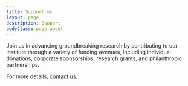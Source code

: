 ```yaml
---
title: Support us
layout: page
description: Support
bodyClass: page-about
---
```



Join us in advancing groundbreaking research by contributing to our institute 
through a variety of funding avenues, including individual donations, 
corporate sponsorships, research grants, and philanthropic partnerships.

For more details, [contact us](/contact/).